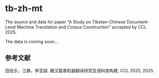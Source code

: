 # tb-zh-mt
The source and data for paper "A Study on Tibetan-Chinese Document-Level Machine Translation and Corpus Construction" accepted by CCL 2025.

The data is coming soon...

## 参考文献
田佳乐，江静，李亚超. 藏汉篇章机器翻译研究及语料库构建, CCL 2025, 2025.
